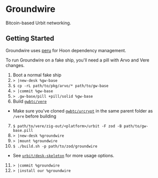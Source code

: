# Groundwire

Bitcoin-based Urbit networking.

## Getting Started

Groundwire uses [peru](https://github.com/buildinspace/peru) for Hoon dependency management.

To run Groundwire on a fake ship, you'll need a pill with Arvo and Vere changes.

1. Boot a normal fake ship
2. `> |new-desk %gw-base`
3. `$ cp -rL path/to/pkg/arvo/* path/to/gw-base`
4. `> |commit %gw-base`
5. `> .gw-base/pill +pill/solid %gw-base`
6. Build [`gwbtc/vere`](https://github.com/gwbtc/vere)
  - Make sure you've cloned [`gwbtc/urcrypt`](https://github.com/gwbtc/urcrypt) in the same parent folder as `/vere` before building
7. `$ path/to/vere/zig-out/<platform>/urbit -F zod -B path/to/gw-base.pill`
8. `> |new-desk %groundwire`
9. `> |mount %groundwire`
10. `$ ./build.sh -p path/to/zod/groundwire`
  - See [`urbit/desk-skeleton`](https://github.com/urbit/desk-skeleton) for more usage options.
11. `> |commit %groundwire`
12. `> |install our %groundwire`

